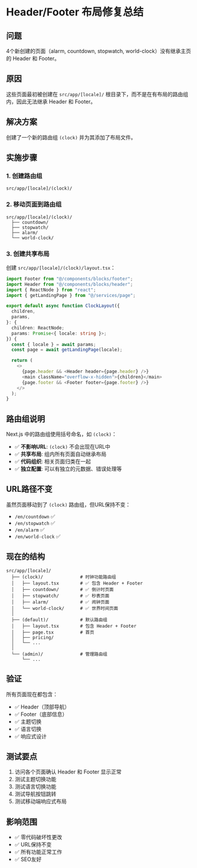 # Header/Footer 布局修复总结

## 问题
4个新创建的页面（alarm, countdown, stopwatch, world-clock）没有继承主页的 Header 和 Footer。

## 原因
这些页面最初被创建在 `src/app/[locale]/` 根目录下，而不是在有布局的路由组内，因此无法继承 Header 和 Footer。

## 解决方案
创建了一个新的路由组 `(clock)` 并为其添加了布局文件。

## 实施步骤

### 1. 创建路由组
```
src/app/[locale]/(clock)/
```

### 2. 移动页面到路由组
```
src/app/[locale]/(clock)/
  ├── countdown/
  ├── stopwatch/
  ├── alarm/
  └── world-clock/
```

### 3. 创建共享布局
创建 `src/app/[locale]/(clock)/layout.tsx`：
```typescript
import Footer from "@/components/blocks/footer";
import Header from "@/components/blocks/header";
import { ReactNode } from "react";
import { getLandingPage } from "@/services/page";

export default async function ClockLayout({
  children,
  params,
}: {
  children: ReactNode;
  params: Promise<{ locale: string }>;
}) {
  const { locale } = await params;
  const page = await getLandingPage(locale);

  return (
    <>
      {page.header && <Header header={page.header} />}
      <main className="overflow-x-hidden">{children}</main>
      {page.footer && <Footer footer={page.footer} />}
    </>
  );
}
```

## 路由组说明

Next.js 中的路由组使用括号命名，如 `(clock)`：
- ✅ **不影响URL**: `(clock)` 不会出现在URL中
- ✅ **共享布局**: 组内所有页面自动继承布局
- ✅ **代码组织**: 相关页面归类在一起
- ✅ **独立配置**: 可以有独立的元数据、错误处理等

## URL路径不变

虽然页面移动到了 `(clock)` 路由组，但URL保持不变：
- `/en/countdown` ✅
- `/en/stopwatch` ✅
- `/en/alarm` ✅
- `/en/world-clock` ✅

## 现在的结构

```
src/app/[locale]/
  ├── (clock)/              # 时钟功能路由组
  │   ├── layout.tsx        # ✅ 包含 Header + Footer
  │   ├── countdown/        # ✅ 倒计时页面
  │   ├── stopwatch/        # ✅ 秒表页面
  │   ├── alarm/            # ✅ 闹钟页面
  │   └── world-clock/      # ✅ 世界时间页面
  │
  ├── (default)/            # 默认路由组
  │   ├── layout.tsx        # 包含 Header + Footer
  │   ├── page.tsx          # 首页
  │   ├── pricing/
  │   └── ...
  │
  └── (admin)/              # 管理路由组
      └── ...
```

## 验证

所有页面现在都包含：
- ✅ Header（顶部导航）
- ✅ Footer（底部信息）
- ✅ 主题切换
- ✅ 语言切换
- ✅ 响应式设计

## 测试要点

1. 访问各个页面确认 Header 和 Footer 显示正常
2. 测试主题切换功能
3. 测试语言切换功能
4. 测试导航按钮跳转
5. 测试移动端响应式布局

## 影响范围

- ✅ 零代码破坏性更改
- ✅ URL保持不变
- ✅ 所有功能正常工作
- ✅ SEO友好

